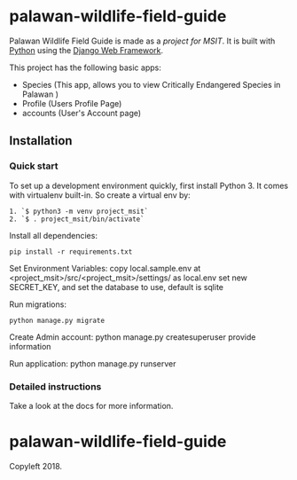 # palawan-wildlife-field-guide

Palawan Wildlife Field Guide is made as a _project for MSIT_. It is built with [Python][1] using the [Django Web Framework][2].

This project has the following basic apps:

* Species (This app, allows you to view Critically Endangered Species in Palawan )
* Profile (Users Profile Page)
* accounts (User's Account page)

## Installation

### Quick start

To set up a development environment quickly, first install Python 3. It
comes with virtualenv built-in. So create a virtual env by:

    1. `$ python3 -m venv project_msit`
    2. `$ . project_msit/bin/activate`

Install all dependencies:

    pip install -r requirements.txt

Set Environment Variables:
	copy local.sample.env at <project_msit>/src/<project_msit>/settings/ as local.env 
	set new SECRET_KEY, and set the database to use, default is sqlite

Run migrations:
    
    python manage.py migrate

Create Admin account:
	python manage.py createsuperuser
	provide information

Run application:
	python manage.py runserver

### Detailed instructions

Take a look at the docs for more information.

[1]: https://www.python.org/
[2]: https://www.djangoproject.com/

# palawan-wildlife-field-guide
Copyleft 2018. 
